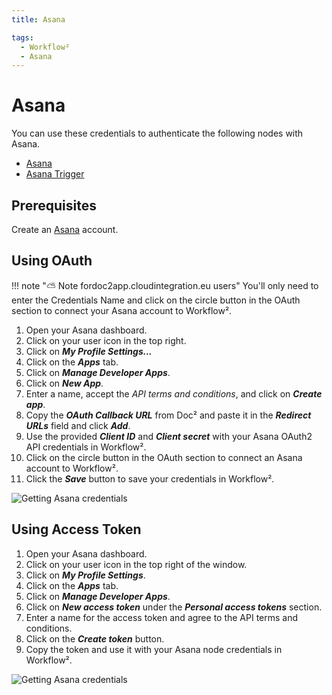 ```yaml
---
title: Asana

tags:
  - Workflow²
  - Asana
---
```


# Asana

You can use these credentials to authenticate the following nodes with Asana.
- [Asana](/workflow/integrations/nodes/workflow-nodes-base.asana/)
- [Asana Trigger](/workflwo/integrations/trigger-nodes/workflow-nodes-base.asanaTrigger/)


## Prerequisites

Create an [Asana](https://www.Asana.com/) account.

## Using OAuth

!!! note "⛅️ Note fordoc2app.cloudintegration.eu users"
    You'll only need to enter the Credentials Name and click on the circle button in the OAuth section to connect your Asana account to Workflow².


1. Open your Asana dashboard.
2. Click on your user icon in the top right.
3. Click on ***My Profile Settings...***
4. Click on the ***Apps*** tab.
5. Click on ***Manage Developer Apps***.
6. Click on ***New App***.
7. Enter a name, accept the *API terms and conditions*, and click on ***Create app***.
8. Copy the ***OAuth Callback URL*** from Doc² and paste it in the ***Redirect URLs*** field and click ***Add***.
9. Use the provided ***Client ID*** and ***Client secret*** with your Asana OAuth2 API credentials in Workflow².
10. Click on the circle button in the OAuth section to connect an Asana account to Workflow².
11. Click the ***Save*** button to save your credentials in Workflow².

![Getting Asana credentials](/_images/integrations/credentials/asana/using-oauth.gif)

## Using Access Token

1. Open your Asana dashboard.
2. Click on your user icon in the top right of the window.
3. Click on ***My Profile Settings***.
4. Click on the ***Apps*** tab.
5. Click on ***Manage Developer Apps***.
6. Click on ***New access token*** under the ***Personal access tokens*** section.
7. Enter a name for the access token and agree to the API terms and conditions.
8. Click on the ***Create token*** button.
9. Copy the token and use it with your Asana node credentials in Workflow².

![Getting Asana credentials](/_images/integrations/credentials/asana/using-access-token.gif)
